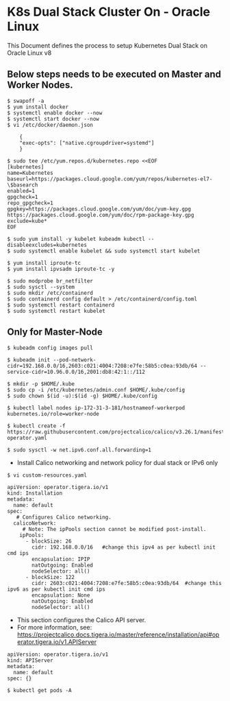 # K8s Dual Stack Cluster On - Oracle Linux 

This Document defines the process to setup Kubernetes Dual Stack on Oracle Linux v8

## Below steps needs to be executed on Master and Worker Nodes. 

```
$ swapoff -a
$ yum install docker
$ systemctl enable docker --now
$ systemctl start docker --now
$ vi /etc/docker/daemon.json
```
 
```
    {
    "exec-opts": ["native.cgroupdriver=systemd"]
    }
```

```
$ sudo tee /etc/yum.repos.d/kubernetes.repo <<EOF
[kubernetes]
name=Kubernetes
baseurl=https://packages.cloud.google.com/yum/repos/kubernetes-el7-\$basearch
enabled=1
gpgcheck=1
repo_gpgcheck=1
gpgkey=https://packages.cloud.google.com/yum/doc/yum-key.gpg https://packages.cloud.google.com/yum/doc/rpm-package-key.gpg
exclude=kube*
EOF
```

```
$ sudo yum install -y kubelet kubeadm kubectl --disableexcludes=kubernetes
$ sudo systemctl enable kubelet && sudo systemctl start kubelet

$ yum install iproute-tc
$ yum install ipvsadm iproute-tc -y
 
$ sudo modprobe br_netfilter
$ sudo sysctl --system
$ sudo mkdir /etc/containerd
$ sudo containerd config default > /etc/containerd/config.toml
$ sudo systemctl restart containerd
$ sudo systemctl restart kubelet
```

## Only for Master-Node

```
$ kubeadm config images pull
 
$ kubeadm init --pod-network-cidr=192.168.0.0/16,2603:c021:4004:7208:e7fe:58b5:c0ea:93db/64 --service-cidr=10.96.0.0/16,2001:db8:42:1::/112
 
$ mkdir -p $HOME/.kube
$ sudo cp -i /etc/kubernetes/admin.conf $HOME/.kube/config
$ sudo chown $(id -u):$(id -g) $HOME/.kube/config

$ kubectl label nodes ip-172-31-3-181/hostnameof-workerpod kubernetes.io/role=worker-node

$ kubectl create -f https://raw.githubusercontent.com/projectcalico/calico/v3.26.1/manifests/tigera-operator.yaml

$ sudo sysctl -w net.ipv6.conf.all.forwarding=1
```
- Install Calico networking and network policy for dual stack or IPv6 only 

```
$ vi custom-resources.yaml
```

```
apiVersion: operator.tigera.io/v1
kind: Installation
metadata:
  name: default
spec:
   # Configures Calico networking.
  calicoNetwork:
     # Note: The ipPools section cannot be modified post-install.
    ipPools:
      - blockSize: 26
        cidr: 192.168.0.0/16   #change this ipv4 as per kubectl init cmd ips
        encapsulation: IPIP
        natOutgoing: Enabled
        nodeSelector: all()
      - blockSize: 122
        cidr: 2603:c021:4004:7208:e7fe:58b5:c0ea:93db/64  #change this ipv6 as per kubectl init cmd ips
        encapsulation: None
        natOutgoing: Enabled
        nodeSelector: all()
```
 
- This section configures the Calico API server.
- For more information, see: https://projectcalico.docs.tigera.io/master/reference/installation/api#operator.tigera.io/v1.APIServer

```
apiVersion: operator.tigera.io/v1
kind: APIServer
metadata:
  name: default
spec: {}
```
```
$ kubectl get pods -A 
```
